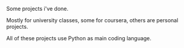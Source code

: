Some projects i've done.

Mostly for university classes, some for coursera, others are personal projects.

All of these projects use Python as main coding language.
